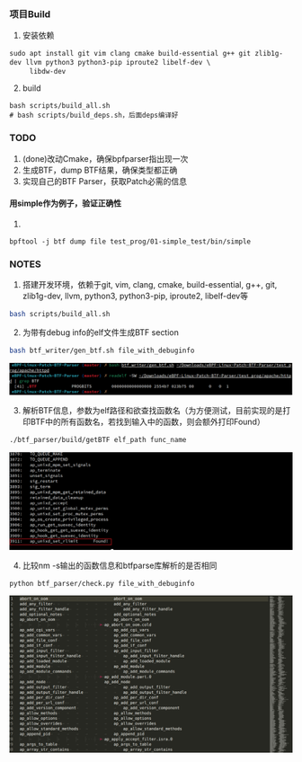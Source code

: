 ### 项目Build  
1. 安装依赖  
```
sudo apt install git vim clang cmake build-essential g++ git zlib1g-dev llvm python3 python3-pip iproute2 libelf-dev \
	 libdw-dev 
```

2. build  
```
bash scripts/build_all.sh  
# bash scripts/build_deps.sh，后面deps编译好  
```

### TODO  
1. (done)改动Cmake，确保bpfparser指出现一次  
2. 生成BTF，dump BTF结果，确保类型都正确  
3. 实现自己的BTF Parser，获取Patch必需的信息  

#### 用simple作为例子，验证正确性
1. 
```
bpftool -j btf dump file test_prog/01-simple_test/bin/simple
```


### NOTES 
1. 搭建开发环境，依赖于git, vim, clang, cmake, build-essential, g++, git, zlib1g-dev, llvm, python3, python3-pip, iproute2, libelf-dev等
```bash
bash scripts/build_all.sh
```

2. 为带有debug info的elf文件生成BTF section
```bash
bash btf_writer/gen_btf.sh file_with_debuginfo
```
![](test_prog/apache_test/apache_1.png)

3. 解析BTF信息，参数为elf路径和欲查找函数名（为方便测试，目前实现的是打印BTF中的所有函数名，若找到输入中的函数，则会额外打印Found）
```bash
./btf_parser/build/getBTF elf_path func_name
```
![](test_prog/apache_test/apache_3.png)

4. 比较nm -s输出的函数信息和btfparse库解析的是否相同
```bash
python btf_parser/check.py file_with_debuginfo
```
![](test_prog/apache_test/apache_4.png)